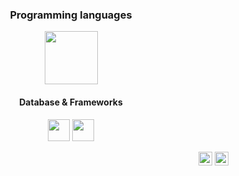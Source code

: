 <h3 align="center">Programming languages</h3>
<p align="center">
  <img src="https://cdn.jsdelivr.net/gh/devicons/devicon/icons/java/java-original-wordmark.svg" width="85px">
</p>
<h4 align="center">Database & Frameworks</h4>
<p align="center">
  <img src="https://cdn.jsdelivr.net/gh/devicons/devicon/icons/html5/html5-original.svg" width="35px">
  <img src="https://cdn.jsdelivr.net/gh/devicons/devicon/icons/css3/css3-original.svg" width="35px">
</p>
<p align="end">
  <a href="mailto:julianoacsilva@hotmail.com">
    <img src="https://upload.wikimedia.org/wikipedia/commons/thumb/4/4e/Mail_%28iOS%29.svg/1200px-Mail_%28iOS%29.svg.png" width="22px"></a>
  <a href="https://www.linkedin.com/in/julianoacs/">
    <img src="https://cdn-icons-png.flaticon.com/128/2504/2504923.png" width="22px"></a>
</p>

